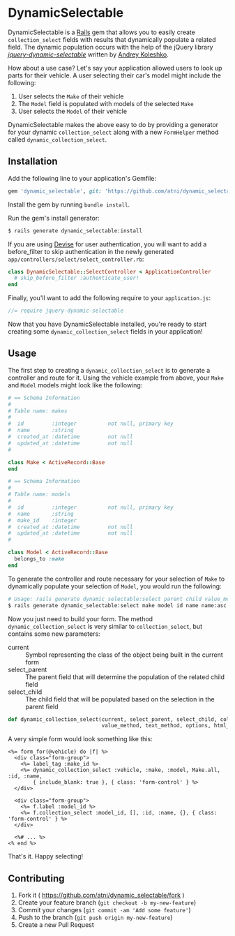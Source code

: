 # DynamicSelectable

DynamicSelectable is a [Rails](http://github.com/rails/rails) gem that allows you to easily create `collection_select` fields with results that dynamically populate a related field. The dynamic population occurs with the help of the jQuery library [*jquery-dynamic-selectable*](http://railsguides.net/cascading-selects-with-ajax-in-rails/) written by [Andrey Koleshko](http://railsguides.net/about-author/).

How about a use case? Let's say your application allowed users to look up parts for their vehicle. A user selecting their car's model might include the following:

1. User selects the `Make` of their vehicle
2. The `Model` field is populated with models of the selected `Make`
3. User selects the `Model` of their vehicle

DynamicSelectable makes the above easy to do by providing a generator for your dynamic `collection_select` along with a new `FormHelper` method called `dynamic_collection_select`.

## Installation

Add the following line to your application's Gemfile:

```ruby
gem 'dynamic_selectable', git: 'https://github.com/atni/dynamic_selectable.git'
```

Install the gem by running `bundle install`.

Run the gem's install generator:

```bash
$ rails generate dynamic_selectable:install
```

If you are using [Devise](https://github.com/plataformatec/devise) for user authentication, you will want to add a before_filter to skip authentication in the newly generated `app/controllers/select/select_controller.rb`:

```ruby
class DynamicSelectable::SelectController < ApplicationController
  # skip_before_filter :authenticate_user!
end
```

Finally, you'll want to add the following require to your `application.js`:

```javascript
//= require jquery-dynamic-selectable
```

Now that you have DynamicSelectable installed, you're ready to start creating some `dynamic_collection_select` fields in your application!

## Usage

The first step to creating a `dynamic_collection_select` is to generate a controller and route for it. Using the vehicle example from above, your `Make` and `Model` models might look like the following:

```ruby
# == Schema Information
#
# Table name: makes
#
#  id         :integer          not null, primary key
#  name       :string
#  created_at :datetime         not null
#  updated_at :datetime         not null
#

class Make < ActiveRecord::Base
end
```

```ruby
# == Schema Information
#
# Table name: models
#
#  id         :integer          not null, primary key
#  name       :string
#  make_id    :integer
#  created_at :datetime         not null
#  updated_at :datetime         not null
#

class Model < ActiveRecord::Base
  belongs_to :make
end
```

To generate the controller and route necessary for your selection of `Make` to dynamically populate your selection of `Model`, you would run the following:

```bash
# Usage: rails generate dynamic_selectable:select parent child value_method text_method [sort_col:asc/desc]
$ rails generate dynamic_selectable:select make model id name name:asc
```

Now you just need to build your form. The method `dynamic_collection_select` is very similar to `collection_select`, but contains some new parameters:

<dl>
  <dt>current</dt>
  <dd>Symbol representing the class of the object being built in the current form</dd>

  <dt>select_parent</dt>
  <dd>The parent field that will determine the population of the related child field</dd>

  <dt>select_child</dt>
  <dd>The child field that will be populated based on the selection in the parent field</dd>
</dl>

```ruby
def dynamic_collection_select(current, select_parent, select_child, collection,
                              value_method, text_method, options, html_options)
```

A very simple form would look something like this:

```html+erb
<%= form_for(@vehicle) do |f| %>
  <div class="form-group">
    <%= label_tag :make_id %>
    <%= dynamic_collection_select :vehicle, :make, :model, Make.all, :id, :name,
        { include_blank: true }, { class: 'form-control' } %>
  </div>

  <div class="form-group">
    <%= f.label :model_id %>
    <%= f.collection_select :model_id, [], :id, :name, {}, { class: 'form-control' } %>
  </div>

  <%# ... %>
<% end %>
```

That's it. Happy selecting!

## Contributing

1. Fork it ( https://github.com/atni/dynamic_selectable/fork )
2. Create your feature branch (`git checkout -b my-new-feature`)
3. Commit your changes (`git commit -am 'Add some feature'`)
4. Push to the branch (`git push origin my-new-feature`)
5. Create a new Pull Request